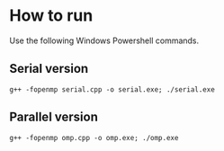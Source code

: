 # How to run
Use the following Windows Powershell commands.
## Serial version
```console
g++ -fopenmp serial.cpp -o serial.exe; ./serial.exe
```
## Parallel version
```console
g++ -fopenmp omp.cpp -o omp.exe; ./omp.exe
```